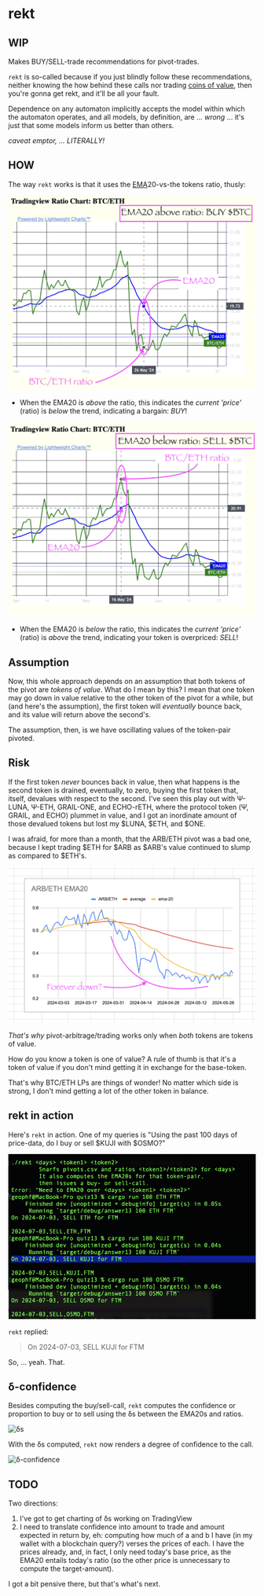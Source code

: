 # rekt

## WIP

Makes BUY/SELL-trade recommendations for pivot-trades.

`rekt` is so-called because if you just blindly follow these recommendations,
neither knowing the how behind these calls nor trading 
[coins of value](https://logicalgraphs.blogspot.com/2022/03/value-dialog.html), 
then you're gonna get rekt, and it'll be all your fault.

Dependence on any automaton implicitly accepts the model within which the
automaton operates, and all models, by definition, are ... _wrong_ ... it's
just that some models inform us better than others.

_caveat emptor, ... LITERALLY!_

## HOW

The way `rekt` works is that it uses the
[EMA](https://www.investopedia.com/terms/e/ema.asp)20-vs-the tokens ratio,
thusly:

![EMA20 above ratio](imgs/ema-high.png)

* When the EMA20 is _above_ the ratio, this indicates the _current 'price'_
(ratio) is _below_ the trend, indicating a bargain: *BUY*!

![EMA20 below ratio](imgs/ema-low.png)

* When the EMA20 is _below_ the ratio, this indicates the _current 'price'_
(ratio) is _above_ the trend, indicating your token is overpriced: *SELL*!

## Assumption

Now, this whole approach depends on an assumption that both tokens of the
pivot are _tokens of value_. What do I mean by this? I mean that one token
may go down in value relative to the other token of the pivot for a while,
but (and here's the assumption), the first token will _eventually_ bounce back,
and its value will return above the second's.

The assumption, then, is we have oscillating values of the token-pair pivoted.

## Risk

If the first token _never_ bounces back in value, then what happens is the
second token is drained, eventually, to zero, buying the first token that,
itself, devalues with respect to the second. I've seen this play out with
Ψ-LUNA, Ψ-ETH, GRAIL-ONE, and ECHO-rETH, where the protocol token (Ψ, GRAIL,
and ECHO) plummet in value, and I got an inordinate amount of those devalued
tokens but lost my $LUNA, $ETH, and $ONE.

I was afraid, for more than a month, that the ARB/ETH pivot was a bad one,
because I kept trading $ETH for $ARB as $ARB's value continued to slump as
compared to $ETH's.

![ARB's multi-month value-plummet](imgs/arb-eth-EMA20.png)

*That's why* pivot-arbitrage/trading works only when _both_ tokens are tokens
of value.

How do you know a token is one of value? A rule of thumb is that it's a token
of value if you don't mind getting it in exchange for the base-token.

That's why BTC/ETH LPs are things of wonder! No matter which side is strong,
I don't mind getting a lot of the other token in balance.

## rekt in action

Here's `rekt` in action. One of my queries is "Using the past 100 days of
price-data, do I buy or sell $KUJI with $OSMO?"

![rekt-ommendation](imgs/rekt-in-action.png)

`rekt` replied:

> On 2024-07-03, SELL KUJI for FTM

So, ... yeah. That.

## δ-confidence

Besides computing the buy/sell-call, `rekt` computes the confidence or
proportion to buy or to sell using the δs between the EMA20s and ratios.

![δs](../quizzes/quiz14/imgs/02-δs.png)

With the δs computed, `rekt` now renders a degree of confidence to the call.

![δ-confidence](../quizzes/quiz14/imgs/05-confidence.png)

## TODO

Two directions:

1. I've got to get charting of δs working on TradingView
2. I need to translate confidence into amount to trade and amount expected
in return by, eh: computing how much of a and b I have (in my wallet with
a blockchain query?) verses the prices of each. I have the prices already, and,
in fact, I only need today's base price, as the EMA20 entails today's ratio
(so the other price is unnecessary to compute the target-amount).

I got a bit pensive there, but that's what's next.
